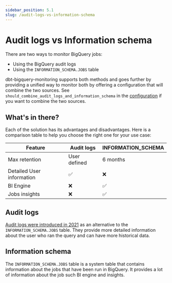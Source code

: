 ```yaml
---
sidebar_position: 5.1
slug: /audit-logs-vs-information-schema
---
```


# Audit logs vs Information schema

There are two ways to monitor BigQuery jobs:

- Using the BigQuery audit logs
- Using the `INFORMATION_SCHEMA.JOBS` table

dbt-bigquery-monitoring supports both methods and goes further by providing a unified way to monitor both by offering a configuration that will combine the two sources.
See `should_combine_audit_logs_and_information_schema` in the [configuration](/configuration) if you want to combine the two sources.

## What's in there?

Each of the solution has its advantages and disadvantages. Here is a comparison table to help you choose the right one for your use case:

| Feature | Audit logs | INFORMATION_SCHEMA |
|---------|------------|--------------------|
| Max retention | User defined | 6 months |
| Detailed User information | ✅ | ❌ |
| BI Engine | ❌ | ✅ |
| Jobs insights | ❌ | ✅ |

## Audit logs

[Audit logs were introduced in 2021](https://cloud.google.com/blog/products/data-analytics/bigquery-audit-logs-pipelines-analysis) as an alternative to the `INFORMATION_SCHEMA.JOBS` table. They provide more detailed information about the user who ran the query and can have more historical data.

## Information schema

The `INFORMATION_SCHEMA.JOBS` table is a system table that contains information about the jobs that have been run in BigQuery. It provides a lot of information about the job such BI engine and insights.

